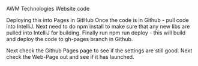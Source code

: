 AWM Technologies Website code

Deploying this into Pages in GitHub
  Once the code is in Github - pull code into IntelliJ. 
  Next need to do npm install to make sure that any new libs are pulled into IntelliJ for building.
  Finally run npm run deploy - this will build and deploy the code to gh-pages branch in Github.

  Next check the Github Pages page to see if the settings are still good. 
  Next check the Web-Page out and see if it has launched.
